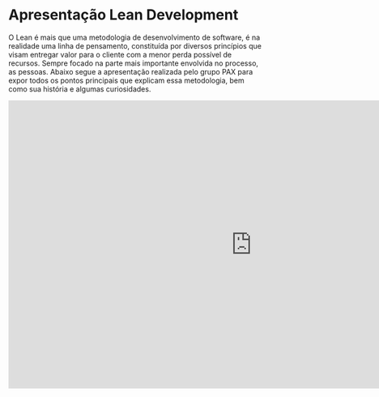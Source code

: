 # Apresentação Lean Development

O Lean é mais que uma metodologia de desenvolvimento de software, é na realidade uma linha de pensamento, constituída por diversos princípios que visam entregar valor para o cliente com a menor perda possível de recursos. Sempre focado na parte mais importante envolvida no processo, as pessoas.
Abaixo segue a apresentação realizada pelo grupo PAX para expor todos os pontos principais que explicam essa metodologia, bem como sua história e algumas curiosidades.


<iframe src="https://docs.google.com/presentation/d/e/2PACX-1vSke_UHrjbuUBbwhge-q3bpcxiD1xVJfMdK7FGoDeYuxXgYn55iFE2iJ4q9Hj_J9dwcjtdBU7LqF0ka/embed?start=false&loop=false&delayms=5000" frameborder="0" width="960" height="569" allowfullscreen="true" mozallowfullscreen="true" webkitallowfullscreen="true"></iframe>